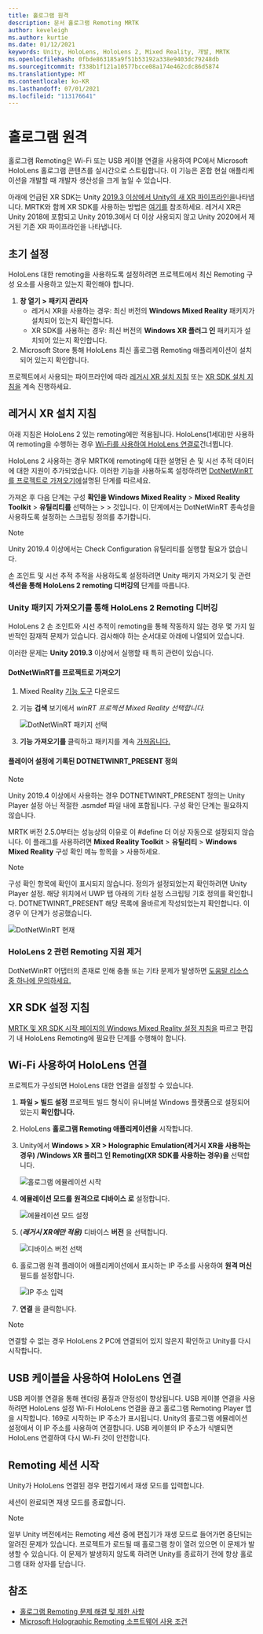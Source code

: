 ```yaml
---
title: 홀로그램 원격
description: 문서 홀로그램 Remoting MRTK
author: keveleigh
ms.author: kurtie
ms.date: 01/12/2021
keywords: Unity, HoloLens, HoloLens 2, Mixed Reality, 개발, MRTK
ms.openlocfilehash: 0fbde863185a9f51b53192a338e9403dc79248db
ms.sourcegitcommit: f338b1f121a10577bcce08a174e462cdc86d5874
ms.translationtype: MT
ms.contentlocale: ko-KR
ms.lasthandoff: 07/01/2021
ms.locfileid: "113176641"
---
```

# <a name="holographic-remoting"></a>홀로그램 원격

홀로그램 Remoting은 Wi-Fi 또는 USB 케이블 연결을 사용하여 PC에서 Microsoft HoloLens 홀로그램 콘텐츠를 실시간으로 스트림합니다. 이 기능은 혼합 현실 애플리케이션을 개발할 때 개발자 생산성을 크게 높일 수 있습니다.

아래에 언급된 XR SDK는 Unity [2019.3 이상에서 Unity의 새 XR 파이프라인을](https://blogs.unity3d.com/2020/01/24/unity-xr-platform-updates/)나타냅니다. MRTK와 함께 XR SDK를 사용하는 방법은 [여기를](../../configuration/getting-started-with-mrtk-and-xrsdk.md) 참조하세요. 레거시 XR은 Unity 2018에 포함되고 Unity 2019.3에서 더 이상 사용되지 않고 Unity 2020에서 제거된 기존 XR 파이프라인을 나타냅니다.

## <a name="initial-setup"></a>초기 설정

HoloLens 대한 remoting을 사용하도록 설정하려면 프로젝트에서 최신 Remoting 구성 요소를 사용하고 있는지 확인해야 합니다.

1. **창 열기 > 패키지 관리자**
    - 레거시 XR을 사용하는 경우: 최신 버전의 **Windows Mixed Reality** 패키지가 설치되어 있는지 확인합니다.
    - XR SDK를 사용하는 경우: 최신 버전의 **Windows XR 플러그 인** 패키지가 설치되어 있는지 확인합니다.
1. Microsoft Store 통해 HoloLens 최신 홀로그램 Remoting 애플리케이션이 설치되어 있는지 확인합니다.

프로젝트에서 사용되는 파이프라인에 따라 [레거시 XR 설치 지침](#legacy-xr-setup-instructions) 또는 [XR SDK 설치 지침을](#xr-sdk-setup-instructions) 계속 진행하세요.

## <a name="legacy-xr-setup-instructions"></a>레거시 XR 설치 지침

아래 지침은 HoloLens 2 있는 remoting에만 적용됩니다. HoloLens(1세대)만 사용하여 remoting을 수행하는 경우 [Wi-Fi를 사용하여 HoloLens 연결로](#connecting-to-the-hololens-with-wi-fi)건너뜁니다.

HoloLens 2 사용하는 경우 MRTK에 remoting에 대한 설명된 손 및 시선 추적 데이터에 대한 지원이 추가되었습니다. 이러한 기능을 사용하도록 설정하려면 [DotNetWinRT를 프로젝트로 가져오기에](#import-dotnetwinrt-into-the-project)설명된 단계를 따르세요.

가져온 후 다음 단계는 구성 **확인을 Windows Mixed Reality**  >  **Mixed Reality Toolkit**  >  **유틸리티를** 선택하는  >    >  것입니다. 이 단계에서는 DotNetWinRT 종속성을 사용하도록 설정하는 스크립팅 정의를 추가합니다.

> [!NOTE]
> Unity 2019.4 이상에서는 Check Configuration 유틸리티를 실행할 필요가 없습니다.

손 조인트 및 시선 추적 추적을 사용하도록 설정하려면 Unity 패키지 가져오기 및 관련 **섹션을 통해 HoloLens 2 remoting 디버깅의** 단계를 따릅니다.

### <a name="debugging-hololens-2-remoting-via-unity-package-import"></a>Unity 패키지 가져오기를 통해 HoloLens 2 Remoting 디버깅

HoloLens 2 손 조인트와 시선 추적이 remoting을 통해 작동하지 않는 경우 몇 가지 일반적인 잠재적 문제가 있습니다. 검사해야 하는 순서대로 아래에 나열되어 있습니다.

이러한 문제는 **Unity 2019.3** 이상에서 실행할 때 특히 관련이 있습니다.

#### <a name="import-dotnetwinrt-into-the-project"></a>DotNetWinRT를 프로젝트로 가져오기

1. Mixed Reality [기능 도구](https://aka.ms/MRFeatureTool) 다운로드

1. 기능 **검색** 보기에서 *winRT 프로젝션 Mixed Reality 선택합니다.*

    ![DotNetWinRT 패키지 선택](../images/tools/remoting/SelectDotNetWinRT.png)

1. **기능 가져오기를** 클릭하고 패키지를 계속 [가져옵니다.](/windows/mixed-reality/develop/unity/welcome-to-mr-feature-tool#3-importing-feature-packages)

#### <a name="dotnetwinrt_present-define-written-into-player-settings"></a>플레이어 설정에 기록된 DOTNETWINRT_PRESENT 정의

> [!NOTE]
> Unity 2019.4 이상에서 사용하는 경우 DOTNETWINRT_PRESENT 정의는 Unity Player 설정 아닌 적절한 .asmdef 파일 내에 포함됩니다. 구성 확인 단계는 필요하지 않습니다.

MRTK 버전 2.5.0부터는 성능상의 이유로 이 #define 더 이상 자동으로 설정되지 않습니다. 이 플래그를 사용하려면 **Mixed Reality Toolkit**  >  **유틸리티**  >  **Windows Mixed Reality** 구성 확인 메뉴 항목을  >   사용하세요.

> [!Note]
> 구성 확인 항목에 확인이 표시되지 않습니다. 정의가 설정되었는지 확인하려면 Unity Player 설정. 해당 위치에서 UWP 탭 아래의 기타 설정 스크립팅 기호 정의를 확인합니다. DOTNETWINRT_PRESENT 해당 목록에 올바르게 작성되었는지 확인합니다. 이 경우 이 단계가 성공했습니다.

![DotNetWinRT 현재](../images/tools/remoting/DotNetWinRTPresent.png)

### <a name="removing-hololens-2-specific-remoting-support"></a>HoloLens 2 관련 Remoting 지원 제거

DotNetWinRT 어댑터의 존재로 인해 충돌 또는 기타 문제가 발생하면 [도움말 리소스 중 하나에 문의하세요.](../../index.md#getting-help)

## <a name="xr-sdk-setup-instructions"></a>XR SDK 설정 지침

[MRTK 및 XR SDK 시작 페이지의 Windows Mixed Reality 설정 지침을](../../configuration/getting-started-with-mrtk-and-xrsdk.md#windows-mixed-reality) 따르고 편집기 내 HoloLens Remoting에 필요한 단계를 수행해야 합니다.

## <a name="connecting-to-the-hololens-with-wi-fi"></a>Wi-Fi 사용하여 HoloLens 연결

프로젝트가 구성되면 HoloLens 대한 연결을 설정할 수 있습니다.

1. **파일 > 빌드 설정** 프로젝트 빌드 형식이 유니버설 Windows 플랫폼으로 설정되어 있는지 **확인합니다.**
1. HoloLens **홀로그램 Remoting 애플리케이션을** 시작합니다.
1. Unity에서 **Windows > XR > Holographic Emulation(레거시 XR을 사용하는 경우) /Windows XR 플러그 인 Remoting(XR SDK를 사용하는 경우)을** 선택합니다.

    ![홀로그램 에뮬레이션 시작](../images/tools/remoting/StartHolographicEmulation.png)

1. **에뮬레이션 모드를** **원격으로 디바이스 로** 설정합니다.

    ![에뮬레이션 모드 설정](../images/tools/remoting/SelectEmulationMode.png)

1. (**_레거시 XR에만 적용)_** 디바이스 **버전** 을 선택합니다.

    ![디바이스 버전 선택](../images/tools/remoting/SelectDeviceVersion.png)

1. 홀로그램 원격 플레이어 애플리케이션에서 표시하는 IP 주소를 사용하여 **원격 머신** 필드를 설정합니다.

    ![IP 주소 입력](../images/tools/remoting/EnterIPAddress.png)

1. **연결** 을 클릭합니다.

> [!NOTE]
> 연결할 수 없는 경우 HoloLens 2 PC에 연결되어 있지 않은지 확인하고 Unity를 다시 시작합니다.

## <a name="connecting-to-the-hololens-with-usb-cable"></a>USB 케이블을 사용하여 HoloLens 연결

USB 케이블 연결을 통해 렌더링 품질과 안정성이 향상됩니다. USB 케이블 연결을 사용하려면 HoloLens 설정 Wi-Fi HoloLens 연결을 끊고 홀로그램 Remoting Player 앱을 시작합니다. 169로 시작하는 IP 주소가 표시됩니다. Unity의 홀로그램 에뮬레이션 설정에서 이 IP 주소를 사용하여 연결합니다. USB 케이블의 IP 주소가 식별되면 HoloLens 연결하여 다시 Wi-Fi 것이 안전합니다.

## <a name="starting-a-remoting-session"></a>Remoting 세션 시작

Unity가 HoloLens 연결된 경우 편집기에서 재생 모드를 입력합니다.

세션이 완료되면 재생 모드를 종료합니다.

> [!NOTE]
> 일부 Unity 버전에서는 Remoting 세션 중에 편집기가 재생 모드로 들어가면 중단되는 알려진 문제가 있습니다. 프로젝트가 로드될 때 홀로그램 창이 열려 있으면 이 문제가 발생할 수 있습니다. 이 문제가 발생하지 않도록 하려면 Unity를 종료하기 전에 항상 홀로그램 대화 상자를 닫습니다.

## <a name="see-also"></a>참조

- [홀로그램 Remoting 문제 해결 및 제한 사항](/windows/mixed-reality/holographic-remoting-troubleshooting)
- [Microsoft Holographic Remoting 소프트웨어 사용 조건](/legal/mixed-reality/microsoft-holographic-remoting-software-license-terms)
